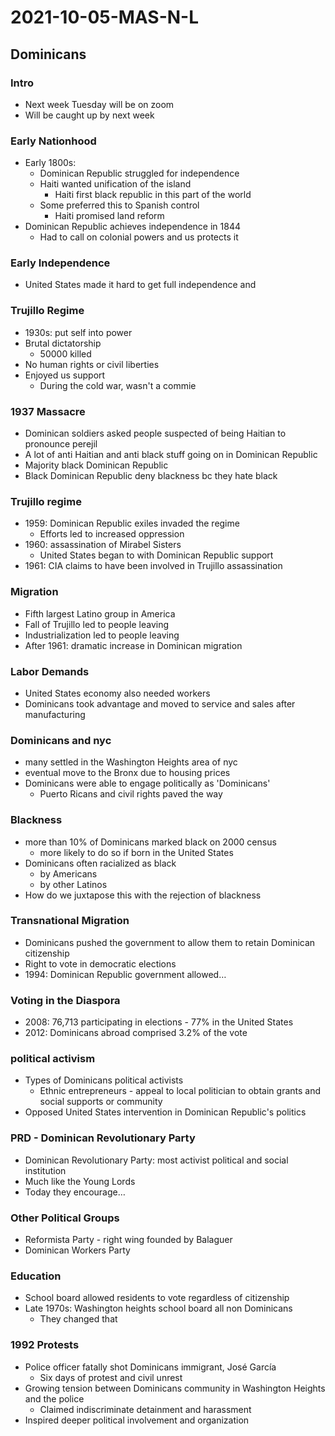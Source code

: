 # 2021-10-05-MAS-N-L
## Dominicans

### Intro
- Next week Tuesday will be on zoom
- Will be caught up by next week

### Early Nationhood
- Early 1800s:
  - Dominican Republic struggled for independence
  - Haiti wanted unification of the island
    - Haiti first black republic in this part of the world
  - Some preferred this to Spanish control
    - Haiti promised land reform
- Dominican Republic achieves independence in 1844
  - Had to call on colonial powers and us protects it

### Early Independence
- United States made it hard to get full independence and

### Trujillo Regime
- 1930s: put self into power
- Brutal dictatorship
  - 50000 killed
- No human rights or civil liberties
- Enjoyed us support
  - During the cold war, wasn't a commie

### 1937 Massacre
- Dominican soldiers asked people suspected of being Haitian to pronounce perejil
- A lot of anti Haitian and anti black stuff going on in Dominican Republic
- Majority black Dominican Republic
- Black Dominican Republic deny blackness bc they hate black

### Trujillo regime
- 1959: Dominican Republic exiles invaded the regime
  - Efforts led to increased oppression
- 1960: assassination of Mirabel Sisters
  - United States began to with Dominican Republic support
- 1961: CIA claims to have been involved in Trujillo assassination

### Migration
- Fifth largest Latino group in America
- Fall of Trujillo led to people leaving
- Industrialization led to people leaving
- After 1961: dramatic increase in Dominican migration

### Labor Demands
- United States economy also needed workers
- Dominicans took advantage and moved to service and sales after manufacturing

### Dominicans and nyc
- many settled in the Washington Heights area of nyc
- eventual move to the Bronx due to housing prices
- Dominicans were able to engage politically as 'Dominicans'
  - Puerto Ricans and civil rights paved the way

### Blackness
- more than 10% of Dominicans marked black on 2000 census
  - more likely to do so if born in the United States
- Dominicans often racialized as black
  - by Americans
  - by other Latinos
- How do we juxtapose this with the rejection  of blackness

### Transnational Migration
- Dominicans pushed the government to allow them to retain Dominican citizenship
- Right to vote in democratic elections
- 1994: Dominican Republic government allowed… <!--missed rest of slide-->

### Voting in the Diaspora
- 2008: 76,713 participating in elections - 77% in the United States
- 2012: Dominicans abroad comprised 3.2% of the vote

### political activism
- Types of Dominicans political activists
  - Ethnic entrepreneurs - appeal to local politician to obtain grants and social supports or community
- Opposed United States intervention in Dominican Republic's politics

### PRD - Dominican Revolutionary Party
- Dominican Revolutionary Party: most activist political and social institution
- Much like the Young Lords
- Today they encourage…

### Other Political Groups
- Reformista Party - right wing founded by Balaguer
- Dominican Workers Party

### Education
- School board allowed residents to vote regardless of citizenship
- Late 1970s: Washington heights school board all non Dominicans
  - They changed that

### 1992 Protests
- Police officer fatally shot Dominicans immigrant, José García
  - Six days of protest and civil unrest
- Growing tension between Dominicans community in Washington Heights and the police
  - Claimed indiscriminate detainment and harassment
- Inspired deeper political involvement and organization

<!--
whs - Washington Heights
drp - Dominican Revolutionary Party
polt - political
polts - politician
comn - comunity
dr - Dominican Republic
drs - Dominicans
govt - government
prs - Puerto Ricans
-->
